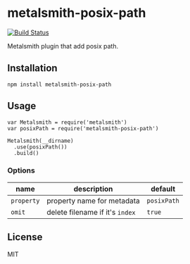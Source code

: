 # metalsmith-posix-path

[![Build Status](https://travis-ci.org/hbsnow/metalsmith-posix-path.svg?branch=master)](https://travis-ci.org/hbsnow/metalsmith-posix-path)

Metalsmith plugin that add posix path.

## Installation

```
npm install metalsmith-posix-path
```

## Usage

```
var Metalsmith = require('metalsmith')
var posixPath = require('metalsmith-posix-path')

Metalsmith(__dirname)
  .use(posixPath())
  .build()
```

### Options

| name       | description                     | default     |
|------------|---------------------------------|-------------|
| `property` | property name for metadata      | `posixPath` |
| `omit`     | delete filename if it's `index` | `true`      |

## License

MIT
